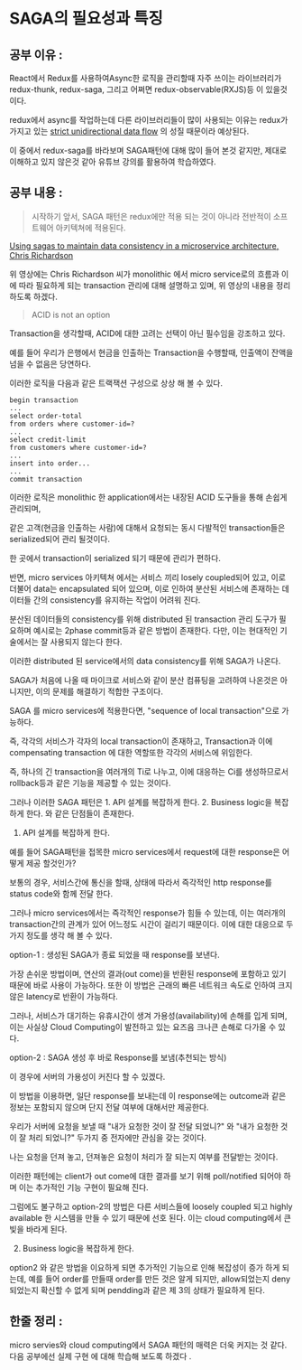 # SAGA의 필요성과 특징

## 공부 이유 :

React에서 Redux를 사용하여Async한 로직을 관리할때 자주 쓰이는 라이브러리가 redux-thunk, redux-saga, 그리고 어쩌면 redux-observable(RXJS)등 이 있을것이다. 

redux에서 async를 작업하는데 다른 라이브러리들이 많이 사용되는 이유는 redux가 가지고 있는 [strict unidirectional data flow](https://redux.js.org/basics/data-flow) 의 성질 때문이라 예상된다. 

이 중에서 redux-saga를 바라보며 SAGA패턴에 대해 많이 들어 본것 같지만, 제대로 이해하고 있지 않은것 같아 유튜브 강의를 활용하여 학습하였다. 

## 공부 내용 :

> 시작하기 앞서, SAGA 패턴은 redux에만 적용 되는 것이 아니라 전반적이 소프트웨어 아키텍쳐에 적용된다.

[Using sagas to maintain data consistency in a microservice architecture, Chris Richardson](https://youtu.be/YPbGW3Fnmbc)

위 영상에는 Chris Richardson 씨가 monolithic 에서 micro service로의 흐름과 이에 따라 필요하게 되는 transaction 관리에 대해 설명하고 있며, 위 영상의 내용을 정리하도록 하겠다. 



> ACID is not an option

Transaction을 생각할때, ACID에 대한 고려는 선택이 아닌 필수임을 강조하고 있다. 

예를 들어 우리가 은행에서 현금을 인출하는 Transaction을 수행할때, 인출액이 잔액을 넘을 수 없음은 당연하다. 

이러한 로직을 다음과 같은 트랙잭션 구성으로 상상 해 볼 수 있다. 

    begin transaction
    ...
    select order-total
    from orders where customer-id=?
    ...
    select credit-limit
    from customers where customer-id=?
    ...
    insert into order...
    ...
    commit transaction

이러한 로직은 monolithic 한 application에서는 내장된 ACID 도구들을 통해 손쉽게 관리되며,

같은 고객(현금을 인출하는 사람)에 대해서 요청되는 동시 다발적인 transaction들은 serialized되어 관리 될것이다. 

한 곳에서 transaction이 serialized 되기 때문에 관리가 편하다. 

반면, micro services 아키텍쳐 에서는 서비스 끼리 losely coupled되어 있고, 이로 더불어 data는 encapsulated 되어 있으며, 이로 인하여 분산된 서비스에 존재하는 데이터들 간의 consistency를 유지하는 작업이 어려워 진다. 

분산된 데이터들의 consistency를 위해 distributed 된 transaction 관리 도구가 필요하며 예시로는 2phase commit등과 같은 방법이 존재한다. 다만, 이는 현대적인 기술에서는 잘 사용되지 않는다 한다. 

이러한 distributed 된 service에서의 data consistency를 위해 SAGA가 나온다. 

SAGA가 처음에 나올 때 마이크로 서비스와 같이 분산 컴퓨팅을 고려하여 나온것은 아니지만, 이의 문제를 해결하기 적합한 구조이다. 

 SAGA 를 micro services에 적용한다면, "sequence of local transaction"으로 가능하다. 

즉, 각각의 서비스가 각자의 local transaction이 존재하고, Transaction과 이에 compensating transaction 에 대한 역할또한 각각의 서비스에 위임한다. 

즉, 하나의 긴 transaction을 여러개의 Ti로 나누고, 이에 대응하는 Ci를 생성하므로서 rollback등과 같은 기능을 제공할 수 있는 것이다. 

그러나 이러한 SAGA 패턴은 1. API 설계를 복잡하게 한다. 2. Business logic을 복잡하게 한다. 와 같은 단점들이 존재한다. 

 1. API 설계를 복잡하게 한다.

예를 들어 SAGA패턴을 접목한 micro services에서 request에 대한 response은 어떻게 제공 할것인가?

보통의 경우, 서비스간에 통신을 할때, 상태에 따라서 즉각적인 http response를 status code와 함께 전달 한다. 

그러나 micro services에서는 즉각적인 response가 힘들 수 있는데, 이는 여러개의 transaction간의 관계가 있어 어느정도 시간이 걸리기 때문이다. 이에 대한 대응으로 두가지 정도를 생각 해 볼 수 있다. 

option-1 : 생성된 SAGA가 종료 되었을 때 response를 보낸다. 

가장 손쉬운 방법이며, 연산의 결과(out come)을 반환된 response에 포함하고 있기 때문에 바로 사용이 가능하다. 또한 이 방법은 근래의 빠른 네트워크 속도로 인하여 크지 않은 latency로 반환이 가능하다. 

그러나, 서비스가 대기하는 유휴시간이 생겨 가용성(availability)에 손해를 입게 되며, 이는 사실상 Cloud Computing이 발전하고 있는 요즈음 크나큰 손해로 다가올 수 있다. 

option-2 : SAGA 생성 후 바로 Response를 보냄(추천되는 방식)

이 경우에 서버의 가용성이 커진다 할 수 있겠다. 

이 방법을 이용하면, 일단 response를 보내는데 이 response에는 outcome과 같은 정보는 포함되지 않으며 단지 전달 여부에 대해서만 제공한다. 

우리가 서버에 요청을 보낼 때 "내가 요청한 것이 잘 전달 되었니?" 와 "내가 요청한 것이 잘 처리 되었니?" 두가지 중 전자에만 관심을 갖는 것이다. 

나는 요청을 던져 놓고, 던져놓은 요청이 처리가 잘 되는지 여부를 전달받는 것이다. 

이러한 패턴에는 client가 out come에 대한 결과를 보기 위해 poll/notified 되어야 하며 이는 추가적인 기능 구현이 필요해 진다. 

그럼에도 불구하고 option-2의 방법은 다른 서비스들에 loosely coupled 되고 highly available 한 시스템을 만들 수 있기 때문에 선호 된다. 이는 cloud computing에서 큰 빛을 바라게 된다. 

2. Business logic을 복잡하게 한다.

option2 와 같은 방법을 이요하게 되면 추가적인 기능으로 인해 복잡성이 증가 하게 되는데, 예를 들어 order를 만들때  order를 만든 것은 알게 되지만, allow되었는지 deny 되었는지 확신할 수 없게 되며 pendding과 같은 제 3의 상태가 필요하게 된다. 

## 한줄 정리 :

micro servies와 cloud computing에서 SAGA 패턴의 매력은 더욱 커지는 것 같다. 다음 공부에선 실제 구현 에 대해 학습해 보도록 하겠다 .
